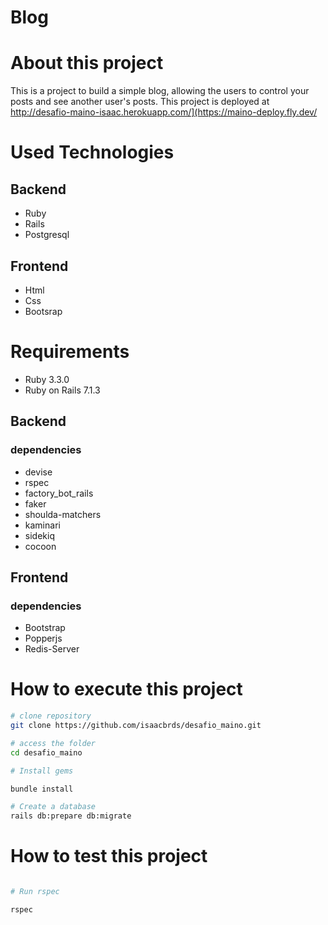 # Blog

# About this project

This is a project to build a simple blog, allowing the users to control your posts and see another user's posts. This project is deployed at http://desafio-maino-isaac.herokuapp.com/](https://maino-deploy.fly.dev/







# Used Technologies

## Backend
- Ruby 
- Rails 
- Postgresql 


## Frontend

- Html 
- Css 
- Bootsrap 

# Requirements
- Ruby 3.3.0
- Ruby on Rails 7.1.3

## Backend

### dependencies
-  devise
-  rspec
-  factory_bot_rails
-  faker
-  shoulda-matchers 
-  kaminari
-  sidekiq
-  cocoon

## Frontend

### dependencies

- Bootstrap 
- Popperjs
- Redis-Server


# How to execute this project


```bash
# clone repository
git clone https://github.com/isaacbrds/desafio_maino.git 

# access the folder
cd desafio_maino

# Install gems

bundle install

# Create a database
rails db:prepare db:migrate 


```

# How to test this project

```bash 

# Run rspec 

rspec
